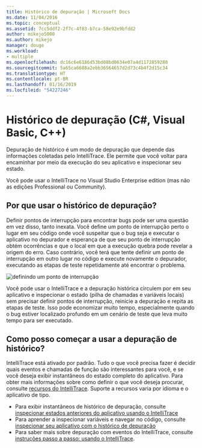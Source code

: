 ```yaml
---
title: Histórico de depuração | Microsoft Docs
ms.date: 11/04/2016
ms.topic: conceptual
ms.assetid: 7cc5ddf2-2f7c-4f83-b7ca-58e92e9bfdd2
author: mikejo5000
ms.author: mikejo
manager: douge
ms.workload:
- multiple
ms.openlocfilehash: dc16c6e6186d53bd08bd0634e07a4d1172859280
ms.sourcegitcommit: 5a65ca6688a2ebb36564657d2d73c4b4f2d15c34
ms.translationtype: HT
ms.contentlocale: pt-BR
ms.lasthandoff: 01/16/2019
ms.locfileid: "54227246"
---
```

# <a name="historical-debugging-c-visual-basic-c"></a>Histórico de depuração (C#, Visual Basic, C++)

Depuração de histórico é um modo de depuração que depende das informações coletadas pelo IntelliTrace. Ele permite que você voltar para encaminhar por meio da execução do seu aplicativo e inspecionar seu estado.  
  
 Você pode usar o IntelliTrace no Visual Studio Enterprise edition (mas não as edições Professional ou Community).  
  
## <a name="why-use-historical-debugging"></a>Por que usar o histórico de depuração?

 Definir pontos de interrupção para encontrar bugs pode ser uma questão em vez disso, tanto inexata. Você define um ponto de interrupção perto o lugar em seu código onde você suspeitar que o bug seja e executar o aplicativo no depurador e esperança de que seu ponto de interrupção obtém ocorrências e que o local em que a execução quebra pode revelar a origem do erro. Caso contrário, você terá que tente definir um ponto de interrupção em outro lugar no código e execute novamente o depurador, executando as etapas de teste repetidamente até encontrar o problema.  
  
 ![definindo um ponto de interrupção](../debugger/media/breakpointprocesa.png "BreakpointProcesa")  
  
 Você pode usar o IntelliTrace e a depuração histórica circulem por em seu aplicativo e inspecionar o estado (pilha de chamadas e variáveis locais) sem precisar definir pontos de interrupção, reinicie a depuração e repita as etapas de teste. Isso pode economizar muito tempo, especialmente quando o bug estiver localizado profundo em um cenário de teste que leva muito tempo para ser executado.  
  
## <a name="how-do-i-start-using-historical-debugging"></a>Como posso começar a usar a depuração de histórico?

 IntelliTrace está ativado por padrão. Tudo o que você precisa fazer é decidir quais eventos e chamadas de função são interessantes para você, e se você deseja exibir instantâneos do estado completo do aplicativo. Para obter mais informações sobre como definir o que você deseja procurar, consulte [recursos do IntelliTrace](../debugger/intellitrace-features.md). Suporte a recursos varia por idioma e o aplicativo de tipo.

 - Para exibir instantâneos de histórico de depuração, consulte [inspecionar estados anteriores do aplicativo usando o IntelliTrace](../debugger/view-historical-application-state.md)
 - Para aprender a inspecionar variáveis e navegar no código, consulte [inspecionar seu aplicativo com o histórico de depuração](../debugger/historical-debugging-inspect-app.md)
 - Para saber mais sobre depuração com eventos do IntelliTrace, consulte [instruções passo a passo: usando o IntelliTrace](../debugger/walkthrough-using-intellitrace.md).